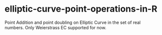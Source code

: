 # elliptic-curve-point-operations-in-R
Point Addition and point doubling on Elliptic Curve in the set of real numbers. Only Weierstrass EC supported for now.
